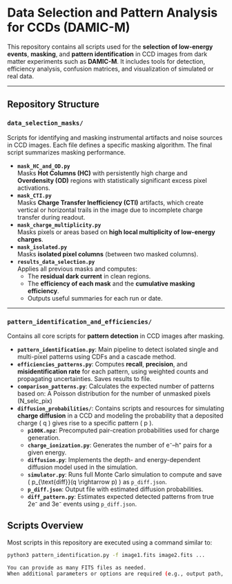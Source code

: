 # Data Selection and Pattern Analysis for CCDs (DAMIC-M)

This repository contains all scripts used for the **selection of low-energy events**, **masking**, and **pattern identification** in CCD images from dark matter experiments such as **DAMIC-M**. It includes tools for detection, efficiency analysis, confusion matrices, and visualization of simulated or real data.

---

## Repository Structure

### `data_selection_masks/`
Scripts for identifying and masking instrumental artifacts and noise sources in CCD images. Each file defines a specific masking algorithm. The final script summarizes masking performance.

- **`mask_HC_and_OD.py`**  
  Masks **Hot Columns (HC)** with persistently high charge and **Overdensity (OD)** regions with statistically significant excess pixel activations.
- **`mask_CTI.py`**  
  Masks **Charge Transfer Inefficiency (CTI)** artifacts, which create vertical or horizontal trails in the image due to incomplete charge transfer during readout.
- **`mask_charge_multiplicity.py`**  
  Masks pixels or areas based on **high local multiplicity of low-energy charges**.
- **`mask_isolated.py`**  
  Masks **isolated pixel columns** (between two masked columns).
- **`results_data_selection.py`**  
  Applies all previous masks and computes:
  - The **residual dark current** in clean regions.
  - The **efficiency of each mask** and the **cumulative masking efficiency**.
  - Outputs useful summaries for each run or date.

---
### `pattern_identification_and_efficiencies/`
Contains all core scripts for **pattern detection** in CCD images after masking.

- **`pattern_identification.py`**:
  Main pipeline to detect isolated single and multi-pixel patterns using CDFs and a cascade method.
- **`efficiencies_patterns.py`**:
  Computes **recall**, **precision**, and **misidentification rate** for each pattern, using weighted counts and propagating uncertainties. Saves results to file.
- **`comparison_patterns.py`**:
  Calculates the expected number of patterns based on: A Poisson distribution for the number of unmasked pixels (N_selc_pix)
- **`diffusion_probabilities/`**:
  Contains scripts and resources for simulating **charge diffusion** in a CCD and modeling the probability that a deposited charge \( q \) gives rise to a specific pattern \( p \).
    - **`p100K.npz`**: Precomputed pair-creation probabilities used for charge generation.
    - **`charge_ionization.py`**: Generates the number of e⁻–h⁺ pairs for a given energy.  
    - **`diffusion.py`**: Implements the depth- and energy-dependent diffusion model used in the simulation.  
    - **`simulator.py`**: Runs full Monte Carlo simulation to compute and save \( p_{\text{diff}}(q \rightarrow p) \) as `p_diff.json`.
    - **`p_diff.json`**: Output file with estimated diffusion probabilities.
    - **`diff_pattern.py`**: Estimates expected detected patterns from true 2e⁻ and 3e⁻ events using `p_diff.json`.

## Scripts Overview

Most scripts in this repository are executed using a command similar to:

```bash
python3 pattern_identification.py -f image1.fits image2.fits ...

You can provide as many FITS files as needed.
When additional parameters or options are required (e.g., output path, thresholds, minimum charge, JSON inputs), each script explicitly specifies them in the help message.
